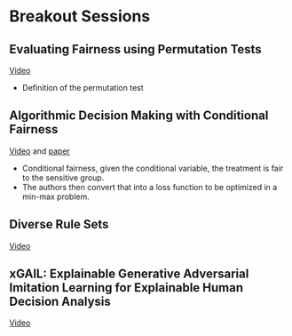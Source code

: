 # Breakout Sessions

## Evaluating Fairness using Permutation Tests

[Video](https://youtu.be/qj104Hlc6Z8)

* Definition of the permutation test

## Algorithmic Decision Making with Conditional Fairness

[Video](https://youtu.be/MAtopuWNvuI) and [paper](http://pengcui.thumedialab.com/papers/ConditionalFairness.pdf)

* Conditional fairness, given the conditional variable, the treatment is fair to the sensitive group.
* The authors then convert that into a loss function to be optimized in a min-max problem.

## Diverse Rule Sets

[Video](https://youtu.be/6VqR6_ijd24)

## xGAIL: Explainable Generative Adversarial Imitation Learning for Explainable Human Decision Analysis

[Video](https://youtu.be/y8ehtzVJ7cU)